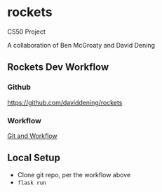 # rockets
CS50 Project

A collaboration of Ben McGroaty and David Dening

## Rockets Dev Workflow

### Github
https://github.com/daviddening/rockets

### Workflow
[Git and Workflow](WORKFLOW.md)

## Local Setup
- Clone git repo, per the workflow above
- `flask run`